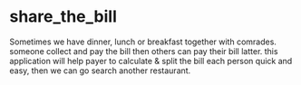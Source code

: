 # share_the_bill
Sometimes we have dinner, lunch or breakfast together with comrades. someone collect and pay the bill then others can pay their bill latter. this application will help payer to calculate &amp; split the bill each person quick and easy, then we can go search another restaurant. 
